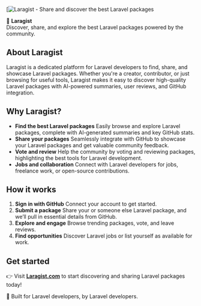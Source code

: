[![Laragist - Share and discover the best Laravel packages]()

🚀 **Laragist**  
Discover, share, and explore the best Laravel packages powered by the community.

## About Laragist

Laragist is a dedicated platform for Laravel developers to find, share, and showcase Laravel packages. Whether you're a creator, contributor, or just browsing for useful tools, Laragist makes it easy to discover high-quality Laravel packages with AI-powered summaries, user reviews, and GitHub integration.

## Why Laragist?

- **Find the best Laravel packages** Easily browse and explore Laravel packages, complete with AI-generated summaries and key GitHub stats.  
- **Share your packages** Seamlessly integrate with GitHub to showcase your Laravel packages and get valuable community feedback.  
- **Vote and review** Help the community by voting and reviewing packages, highlighting the best tools for Laravel development.  
- **Jobs and collaboration** Connect with Laravel developers for jobs, freelance work, or open-source contributions.

## How it works

1. **Sign in with GitHub** Connect your account to get started.  
2. **Submit a package** Share your or someone else Laravel package, and we’ll pull in essential details from GitHub.  
3. **Explore and engage** Browse trending packages, vote, and leave reviews.  
4. **Find opportunities** Discover Laravel jobs or list yourself as available for work.

## Get started

👉 Visit **[Laragist.com](https://laragist.com)** to start discovering and sharing Laravel packages today!

🎉 Built for Laravel developers, by Laravel developers.